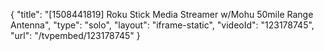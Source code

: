 {
    "title": "[1508441819] Roku Stick Media Streamer w\/Mohu 50mile Range Antenna",
    "type": "solo",
    "layout": "iframe-static",
    "videoId": "123178745",
    "url": "\/tvpembed\/123178745"
}